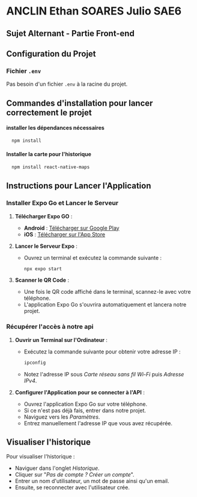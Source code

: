 # ANCLIN Ethan SOARES Julio SAE6

## Sujet Alternant - Partie Front-end

## Configuration du Projet

### Fichier `.env`

Pas besoin d'un fichier `.env` à la racine du projet.

## Commandes d'installation pour lancer correctement le projet


#### installer les dépendances nécessaires
```bash
  npm install
```
#### Installer la carte pour l'historique
```bash
  npm install react-native-maps
```

## Instructions pour Lancer l'Application
### Installer Expo Go et Lancer le Serveur
1. **Télécharger Expo GO** :
   - **Android** : [Télécharger sur Google Play](https://play.google.com/store/apps/details?id=host.exp.exponent&hl=fr&pli=1)
   - **iOS** : [Télécharger sur l'App Store](https://apps.apple.com/fr/app/expo-go/id982107779)

2. **Lancer le Serveur Expo** :
   - Ouvrez un terminal et exécutez la commande suivante :
     ```bash
     npx expo start
     ```

3. **Scanner le QR Code** :
   - Une fois le QR code affiché dans le terminal, scannez-le avec votre téléphone.
   - L'application Expo Go s'ouvrira automatiquement et lancera notre projet.


### Récupérer l'accès à notre api
1. **Ouvrir un Terminal sur l'Ordinateur** :
   - Exécutez la commande suivante pour obtenir votre adresse IP :
     ```bash
     ipconfig
     ```
   - Notez l'adresse IP sous *Carte réseau sans fil Wi-Fi* puis *Adresse IPv4*.

2. **Configurer l'Application pour se connecter à l'API** :
   - Ouvrez l'application Expo Go sur votre téléphone.
   - Si ce n'est pas déjà fais, entrer dans notre projet.
   - Naviguez vers les *Paramètres*.
   - Entrez manuellement l'adresse IP que vous avez récupérée.

## Visualiser l'historique
Pour visualiser l'historique :
- Naviguer dans l'onglet *Historique*.
- Cliquer sur "*Pas de compte ? Créer un compte*".
- Entrer un nom d'utilisateur, un mot de passe ainsi qu'un email.
- Ensuite, se reconnecter avec l'utilisateur crée.


